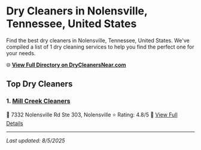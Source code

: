 # Dry Cleaners in Nolensville, Tennessee, United States

Find the best dry cleaners in Nolensville, Tennessee, United States. We've compiled a list of 1 dry cleaning services to help you find the perfect one for your needs.

🌐 **[View Full Directory on DryCleanersNear.com](https://drycleanersnear.com/city/US/Tennessee/Nolensville)**

## Top Dry Cleaners

### 1. [Mill Creek Cleaners](https://drycleanersnear.com/dryCleaner/6861efad6d1fa2e11f513ce0/mill-creek-cleaners)
📍 7332 Nolensville Rd Ste 303, Nolensville
⭐ Rating: 4.8/5
🔗 [View Full Details](https://drycleanersnear.com/dryCleaner/6861efad6d1fa2e11f513ce0/mill-creek-cleaners)


---

*Last updated: 8/5/2025*
